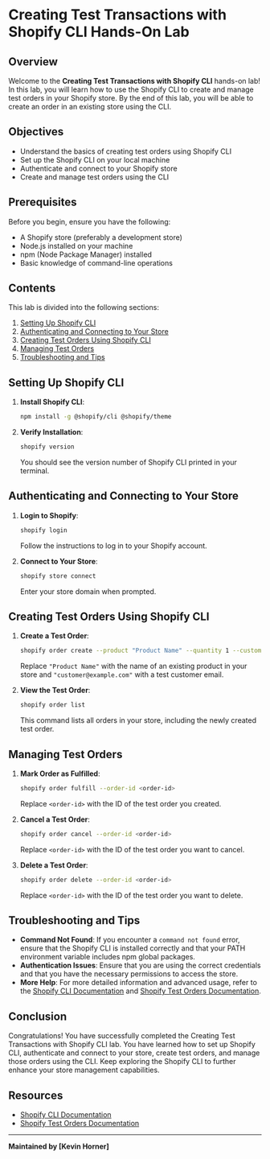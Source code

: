 # Creating Test Transactions with Shopify CLI Hands-On Lab

## Overview

Welcome to the **Creating Test Transactions with Shopify CLI** hands-on lab! In this lab, you will learn how to use the Shopify CLI to create and manage test orders in your Shopify store. By the end of this lab, you will be able to create an order in an existing store using the CLI.

## Objectives

- Understand the basics of creating test orders using Shopify CLI
- Set up the Shopify CLI on your local machine
- Authenticate and connect to your Shopify store
- Create and manage test orders using the CLI

## Prerequisites

Before you begin, ensure you have the following:

- A Shopify store (preferably a development store)
- Node.js installed on your machine
- npm (Node Package Manager) installed
- Basic knowledge of command-line operations

## Contents

This lab is divided into the following sections:

1. [Setting Up Shopify CLI](#setting-up-shopify-cli)
2. [Authenticating and Connecting to Your Store](#authenticating-and-connecting-to-your-store)
3. [Creating Test Orders Using Shopify CLI](#creating-test-orders-using-shopify-cli)
4. [Managing Test Orders](#managing-test-orders)
5. [Troubleshooting and Tips](#troubleshooting-and-tips)

## Setting Up Shopify CLI

1. **Install Shopify CLI**:
    ```sh
    npm install -g @shopify/cli @shopify/theme
    ```

2. **Verify Installation**:
    ```sh
    shopify version
    ```

    You should see the version number of Shopify CLI printed in your terminal.

## Authenticating and Connecting to Your Store

1. **Login to Shopify**:
    ```sh
    shopify login
    ```

    Follow the instructions to log in to your Shopify account.

2. **Connect to Your Store**:
    ```sh
    shopify store connect
    ```

    Enter your store domain when prompted.

## Creating Test Orders Using Shopify CLI

1. **Create a Test Order**:
    ```sh
    shopify order create --product "Product Name" --quantity 1 --customer-email "customer@example.com"
    ```

    Replace `"Product Name"` with the name of an existing product in your store and `"customer@example.com"` with a test customer email.

2. **View the Test Order**:
    ```sh
    shopify order list
    ```

    This command lists all orders in your store, including the newly created test order.

## Managing Test Orders

1. **Mark Order as Fulfilled**:
    ```sh
    shopify order fulfill --order-id <order-id>
    ```

    Replace `<order-id>` with the ID of the test order you created.

2. **Cancel a Test Order**:
    ```sh
    shopify order cancel --order-id <order-id>
    ```

    Replace `<order-id>` with the ID of the test order you want to cancel.

3. **Delete a Test Order**:
    ```sh
    shopify order delete --order-id <order-id>
    ```

    Replace `<order-id>` with the ID of the test order you want to delete.

## Troubleshooting and Tips

- **Command Not Found**: If you encounter a `command not found` error, ensure that the Shopify CLI is installed correctly and that your PATH environment variable includes npm global packages.
- **Authentication Issues**: Ensure that you are using the correct credentials and that you have the necessary permissions to access the store.
- **More Help**: For more detailed information and advanced usage, refer to the [Shopify CLI Documentation](https://shopify.dev/docs/apps/build/orders-fulfillment/order-management-apps/manage-test-orders) and [Shopify Test Orders Documentation](https://help.shopify.com/en/partners/dashboard/managing-stores/test-orders-in-dev-stores).

## Conclusion

Congratulations! You have successfully completed the Creating Test Transactions with Shopify CLI lab. You have learned how to set up Shopify CLI, authenticate and connect to your store, create test orders, and manage those orders using the CLI. Keep exploring the Shopify CLI to further enhance your store management capabilities.

## Resources

- [Shopify CLI Documentation](https://shopify.dev/docs/apps/build/orders-fulfillment/order-management-apps/manage-test-orders)
- [Shopify Test Orders Documentation](https://help.shopify.com/en/partners/dashboard/managing-stores/test-orders-in-dev-stores)

---

**Maintained by [Kevin Horner]**
